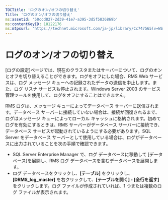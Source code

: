 ```yaml
---
TOCTitle: 'ログのオン/オフの切り替え'
Title: 'ログのオン/オフの切り替え'
ms:assetid: '50ccd827-2d39-41e7-a395-3d5f5836869b'
ms:contentKeyID: 18122176
ms:mtpsurl: 'https://technet.microsoft.com/ja-jp/library/Cc747565(v=WS.10)'
---
```


ログのオン/オフの切り替え
=========================

\[ログの設定\]ページでは、現在のクラスタまたはサーバーについて、ログのオンとオフを切り替えることができます。ログをオフにした場合、RMS Web サービスは、ログ メッセージ キューへの記録されたデータの送信を中止します。また、ログ リスナ サービスも停止されます。Windows Server 2003 のサービス管理ツールを使用して、ログをオフにすることはできません。

RMS ログは、メッセージ キューによってデータベース サーバーに送信されます。データベース サーバーに接続していない場合は、接続が回復されるまで、ログはメッセージ キューによってローカル キャッシュに格納されます。初めてログを有効にするときは、RMS サーバーがデータベース サーバーに接続でき、データベース サービスが起動されているようにする必要があります。SQL Server をデータベース サーバーとして使用している場合は、ログがデータベースに出力されていることを次の手順で確認できます。

-   SQL Server Enterprise Manager で、ログ データベースに移動して \[データベース\]を展開し、RMS ログ データベースを含むデータベースを展開します。
-   ログ データベースをクリックし、**\[テーブル\]** をクリックし、**\[DRMS\_log\_master\]** を右クリックして、**\[テーブルを開く\] - \[全行を返す\]** をクリックします。ログ ファイルが作成されていれば、1 つまたは複数のログ ファイルが表示されます。
